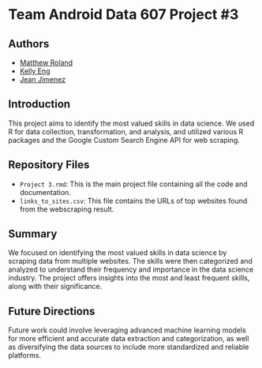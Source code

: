 # Team Android Data 607 Project #3

## Authors
- [Matthew Roland](https://github.com/Mattr5541)
- [Kelly Eng](https://github.com/autistic96)
- [Jean Jimenez](https://github.com/sleepysloth12)


## Introduction
This project aims to identify the most valued skills in data science. We used R for data collection, transformation, and analysis, and utilized various R packages and the Google Custom Search Engine API for web scraping.

## Repository Files

- `Project 3.rmd`: This is the main project file containing all the code and documentation.
- `links_to_sites.csv`: This file contains the URLs of top websites found from the webscraping result.

## Summary

We focused on identifying the most valued skills in data science by scraping data from multiple websites. The skills were then categorized and analyzed to understand their frequency and importance in the data science industry. The project offers insights into the most and least frequent skills, along with their significance.

## Future Directions

Future work could involve leveraging advanced machine learning models for more efficient and accurate data extraction and categorization, as well as diversifying the data sources to include more standardized and reliable platforms.
